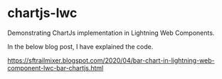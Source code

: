 # chartjs-lwc
Demonstrating ChartJs implementation in Lightning Web Components.

In the below blog post, I have explained the code.

https://sftrailmixer.blogspot.com/2020/04/bar-chart-in-lightning-web-component-lwc-bar-chartjs.html
